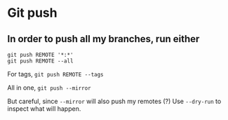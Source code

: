 # Git push

## In order to push all my branches, run either
```
git push REMOTE '*:*'
git push REMOTE --all
```
For tags,
`git push REMOTE --tags`

All in one,
`git push --mirror`

But careful, since `--mirror` will also push my remotes (?)
Use `--dry-run` to inspect what will happen.
